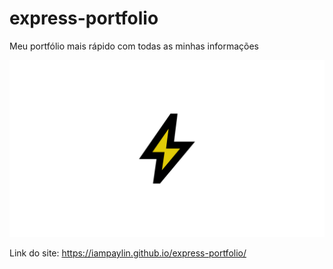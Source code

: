 # express-portfolio
Meu portfólio mais rápido com todas as minhas informações

<img src="./Banner/Banner.png">

Link do site: https://iampaylin.github.io/express-portfolio/

